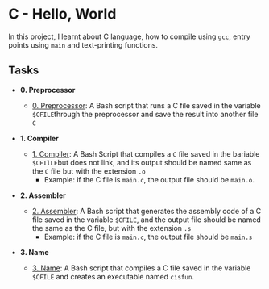 # **C - Hello, World**
In this project, I learnt about C language, how to compile using `gcc`,
entry points using `main` and text-printing functions.
## Tasks 
- **0. Preprocessor**

  - [0. Preprocessor](./0-processor): A Bash script that runs a C file saved in the variable `$CFILE`through the preprocessor and save the result into another file `C`

- **1. Compiler**
  - [1. Compiler](./1-compiler): A Bash Script that compiles a `C` file saved in the bariable `$CFIlLE`but does not link, and its output should be named same as the `C` file but with the extension `.o`
     * Example: if the C file is `main.c`, the output file should be `main.o`.
    
- **2. Assembler**
  - [2. Assembler](./2-assembler): A Bash script that generates the assembly code of a C file saved in the variable `$CFILE`, and the output file should be named the same as the C file, but with the extension `.s`
    * Example: if the C file is `main.c`, the output file should be `main.s`

- **3. Name**
  - [3. Name](./3-name): A Bash script that compiles a C file saved in the variable `$CFILE` and creates an executable named `cisfun`.



